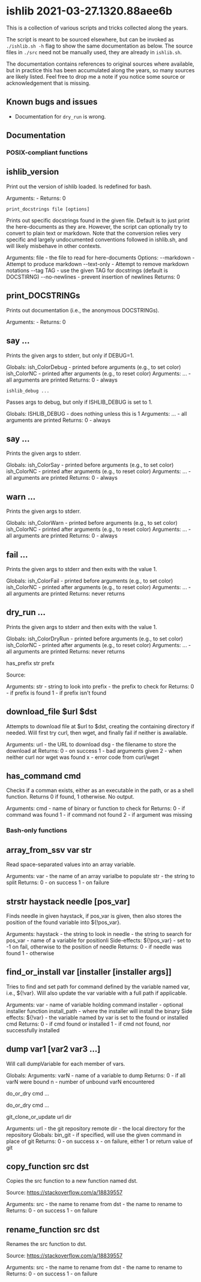 # ishlib 2021-03-27.1320.88aee6b

This is a collection of various scripts and tricks collected along the years.

The script is meant to be sourced elsewhere, but can be invoked as
`./ishlib.sh -h` flag to show the same documentation as below. The source
files in `./src` need not be manually used, they are already in `ishlib.sh`.

The documentation contains references to original sources where available,
but in practice this has been accumulated along the years, so many sources
are likely listed. Feel free to drop me a note if you notice some source or
acknowledgement that is missing.

## Known bugs and issues

- Documentation for `dry_run` is wrong.

## Documentation

### POSIX-compliant functions

ishlib_version
--------------
  
  Print out the version of ishlib loaded. Is redefined for bash.
  
  Arguments:
      -
  Returns:
      0
    
`print_docstrings file [options]`

Prints out specific docstrings found in the given file. Default is to just
print the here-documents as they are. However, the script can optionally try
to convert to plain text or markdown. Note that the conversion relies very
specific and largely undocumented conventions followed in ishlib.sh, and will
likely misbehave in other contexts.

  Arguments:
      file - the file to read for here-documents
    Options:
      --markdown - Attempt to produce markdown
      --text-only - Attempt to remove markdown notations
      --tag TAG - use the given TAG for docstrings (default is DOCSTIRNG)
      --no-newlines - prevent insertion of newlines
  Returns:
      0
    
print_DOCSTRINGs
----------------
  
  Prints out documentation (i.e., the anonymous DOCSTRINGs).
  
  Arguments:
      -
  Returns:
      0
    
say ...
-------
  
  Prints the given args to stderr, but only if DEBUG=1.
  
  Globals:
      ish_ColorDebug - printed before arguments (e.g., to set color)
      ish_ColorNC - printed after arguments (e.g., to reset color)
  Arguments:
      ... - all arguments are printed
  Returns:
      0 - always

`ishlib_debug ...`

Passes args to debug, but only if ISHLIB_DEBUG is set to 1.

  Globals:
      ISHLIB_DEBUG - does nothing unless this is 1
  Arguments:
      ... - all arguments are printed
  Returns:
      0 - always

say ...
-------
  
  Prints the given args to stderr.
  
  Globals:
      ish_ColorSay - printed before arguments (e.g., to set color)
      ish_ColorNC - printed after arguments (e.g., to reset color)
  Arguments:
      ... - all arguments are printed
  Returns:
      0 - always

warn ...
--------
  
  Prints the given args to stderr.
  
  Globals:
      ish_ColorWarn - printed before arguments (e.g., to set color)
      ish_ColorNC - printed after arguments (e.g., to reset color)
  Arguments:
      ... - all arguments are printed
  Returns:
      0 - always

fail ...
--------
  
  Prints the given args to stderr and then exits with the value 1.
  
  Globals:
      ish_ColorFail - printed before arguments (e.g., to set color)
      ish_ColorNC - printed after arguments (e.g., to reset color)
  Arguments:
      ... - all arguments are printed
  Returns:
      never returns
    
dry_run ...
--------
  
  Prints the given args to stderr and then exits with the value 1.
  
  Globals:
      ish_ColorDryRun - printed before arguments (e.g., to set color)
      ish_ColorNC - printed after arguments (e.g., to reset color)
  Arguments:
      ... - all arguments are printed
  Returns:
      never returns
    
has_prefix str prefx

Source: 

  Arguments:
      str - string to look into
      prefix - the prefix to check for
  Returns:
      0 - if prefix is found
      1 - if prefix isn't found
    
download_file $url $dst
-----------------------
  
  Attempts to download file at $url to $dst, creating the containing directory
  if needed. Will first try curl, then wget, and finally fail if neither is
  awailable.
  
  Arguments:
      url - the URL to download
      dsg - the filename to store the download at
  Returns: 
      0 - on success
      1 - bad arguments given
      2 - when neither curl nor wget was found
      x - error code from curl/wget
    
has_command cmd
---------------
  
  Checks if a comman exists, either as an executable in the path, or as a shell
  function. Returns 0 if found, 1 otherwise. No output.
  
  Arguments:
      cmd - name of binary or function to check for
  Returns:
      0 - if command was found
      1 - if command not found
      2 - if argument was missing

### Bash-only functions

array_from_ssv var str
----------------------
  
  Read space-separated values into an array variable.
  
  Arguments:
      var - the name of an array varialbe to populate
      str - the string to split
  Returns:
      0 - on success
      1 - on failure
    
strstr haystack needle [pos_var]
--------------------------------
  
  Finds needle in given haystack, if pos_var is given, then also stores the
  position of the found variable into ${!pos_var}.
  
  Arguments: 
        haystack - the string to look in
        needle - the string to search for
        pos_var - name of a variable for positionli
    Side-effects:
        ${!pos_var} - set to -1 on fail, otherwise to the position of needle
  Returns:
        0 - if needle was found
        1 - otherwise
    
find_or_install var [installer [installer args]]
-----------------------------
  
  Tries to find and set path for command defined by the variable named var,
  i.e., ${!var}. Will also update the var variable with a full path if
  applicable.
  
  Arguments:
      var - name of variable holding command
      installer - optional installer function
      install_path - where the installer will install the binary
    Side effects:
      ${!var} - the variable named by var is set to the found or installed cmd
  Returns:
      0 - if cmd found or installed
      1 - if cmd not found, nor successfully installed
    
dump var1 [var2 var3 ...]
-----------------
  
  Will call dumpVariable for each member of vars.
  
  Globals:
  Arguments:
      varN - name of a variable to dump
  Returns:
      0 - if all varN were bound
      n - number of unbound varN encountered

do_or_dry cmd ...

do_or_dry cmd ...

git_clone_or_update url dir

  Arguments:
      url - the git repository remote
      dir - the local directory for the repository
  Globals:
      bin_git - if specified, will use the given command in place of git
  Returns:
      0 - on success
      x - on failure, either 1 or return value of git

copy_function src dst
----------------------
  
  Copies the src function to a new function named dst.
  
  Source: https://stackoverflow.com/a/18839557
  
  Arguments:
      src - the name to rename from
      dst - the name to rename to
  Returns:
      0 - on success
      1 - on failure
    
rename_function src dst
-----------------------
  
  Renames the src function to dst.
  
  Source: https://stackoverflow.com/a/18839557
  
  Arguments:
      src - the name to rename from
      dst - the name to rename to
  Returns:
      0 - on success
      1 - on failure
    
